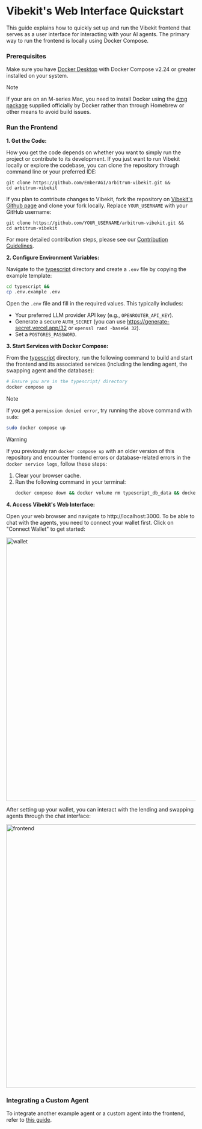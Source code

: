 # Vibekit's Web Interface Quickstart

This guide explains how to quickly set up and run the Vibekit frontend that serves as a user interface for interacting with your AI agents. The primary way to run the frontend is locally using Docker Compose.

### Prerequisites

Make sure you have [Docker Desktop](https://www.docker.com/products/docker-desktop/) with Docker Compose v2.24 or greater installed on your system.

> [!NOTE]  
> If your are on an M-series Mac, you need to install Docker using the [dmg package](https://docs.docker.com/desktop/setup/install/mac-install/) supplied officially by Docker rather than through Homebrew or other means to avoid build issues.

### Run the Frontend

**1. Get the Code:**

How you get the code depends on whether you want to simply run the project or contribute to its development. If you just want to run Vibekit locally or explore the codebase, you can clone the repository through command line or your preferred IDE:

```
git clone https://github.com/EmberAGI/arbitrum-vibekit.git &&
cd arbitrum-vibekit
```

If you plan to contribute changes to Vibekit, fork the repository on [Vibekit's Github page](https://github.com/EmberAGI/arbitrum-vibekit) and clone your fork locally. Replace `YOUR_USERNAME` with your GitHub username:

```
git clone https://github.com/YOUR_USERNAME/arbitrum-vibekit.git &&
cd arbitrum-vibekit
```

For more detailed contribution steps, please see our [Contribution Guidelines](CONTRIBUTIONS.md).

**2. Configure Environment Variables:**

Navigate to the [typescript](https://github.com/EmberAGI/arbitrum-vibekit/tree/main/typescript) directory and create a `.env` file by copying the example template:

```bash
cd typescript &&
cp .env.example .env
```

Open the `.env` file and fill in the required values. This typically includes:

- Your preferred LLM provider API key (e.g., `OPENROUTER_API_KEY`).
- Generate a secure `AUTH_SECRET` (you can use https://generate-secret.vercel.app/32 or `openssl rand -base64 32`).
- Set a `POSTGRES_PASSWORD`.

**3. Start Services with Docker Compose:**

From the [typescript](https://github.com/EmberAGI/arbitrum-vibekit/tree/main/typescript) directory, run the following command to build and start the frontend and its associated services (including the lending agent, the swapping agent and the database):

```bash
# Ensure you are in the typescript/ directory
docker compose up
```

> [!NOTE]  
> If you get a `permission denied error`, try running the above command with `sudo`:
>
> ```bash
> sudo docker compose up
> ```

> [!WARNING]
> If you previously ran `docker compose up` with an older version of this repository and encounter frontend errors or database-related errors in the `docker service logs`, follow these steps:
>
> 1. Clear your browser cache.
> 2. Run the following command in your terminal:
>    ```bash
>    docker compose down && docker volume rm typescript_db_data && docker compose build web --no-cache && docker compose up
>    ```

**4. Access Vibekit's Web Interface:**

Open your web browser and navigate to http://localhost:3000. To be able to chat with the agents, you need to connect your wallet first. Click on "Connect Wallet" to get started:

<p align="left">
  <img src="../../../../img/wallet.png" width="700px" alt="wallet"/>
</p>

After setting up your wallet, you can interact with the lending and swapping agents through the chat interface:

<p align="left">
  <img src="../../../../img/frontend.png" width="700px" alt="frontend"/>
</p>

### Integrating a Custom Agent

To integrate another example agent or a custom agent into the frontend, refer to [this guide](https://github.com/EmberAGI/arbitrum-vibekit/blob/main/typescript/clients/web/README.md#agent-configuration).
